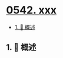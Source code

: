 # [0542. xxx](https://github.com/Tdahuyou/TNotes.leetcode/tree/main/notes/0542.%20xxx)

<!-- region:toc -->

- [1. 📝 概述](#1--概述)

<!-- endregion:toc -->

## 1. 📝 概述
